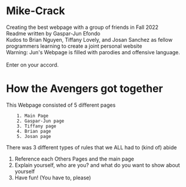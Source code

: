 # Mike-Crack
Creating the best webpage with a group of friends in Fall 2022 <br> 
Readme written by Gaspar-Jun Efondo <br> 
Kudos to Brian Nguyen, Tiffany Lovely, and Josan Sanchez as fellow programmers learning to create a joint personal website <br> 
Warning: Jun's Webpage is filled with parodies and offensive language.  <br> 
<br> Enter on your accord.

# How the Avengers got together
This Webpage consisted of 5 different pages
```
    1. Main Page 
    2. Gaspar-Jun page
    3. Tiffany page
    4. Brian page
    5. Josan page
```

There was 3 different types of rules that we ALL had to (kind of) abide
1. Reference each Others Pages and the main page
2. Explain yourself, who are you? and what do you want to show about yourself 
3. Have fun! (You have to, please)
